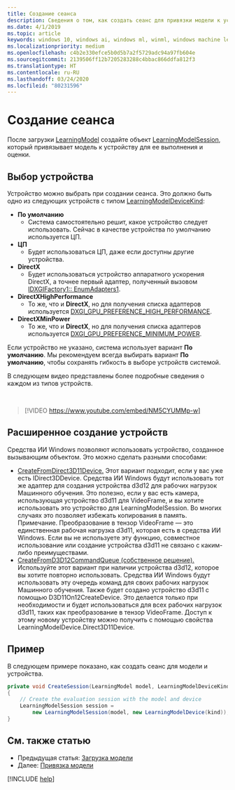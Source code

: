 ```yaml
---
title: Создание сеанса
description: Сведения о том, как создать сеанс для привязки модели к устройству, чтобы на нем запускать и оценивать модель.
ms.date: 4/1/2019
ms.topic: article
keywords: windows 10, windows ai, windows ml, winml, windows machine learning
ms.localizationpriority: medium
ms.openlocfilehash: c4b2e330efce5b0d5b7a2f5729adc94a97fb604e
ms.sourcegitcommit: 2139506ff12b7205283288c4bbac866ddfa812f3
ms.translationtype: HT
ms.contentlocale: ru-RU
ms.lasthandoff: 03/24/2020
ms.locfileid: "80231596"
---
```

# <a name="create-a-session"></a>Создание сеанса

После загрузки [LearningModel](https://docs.microsoft.com/uwp/api/windows.ai.machinelearning.learningmodel) создайте объект [LearningModelSession](https://docs.microsoft.com/uwp/api/windows.ai.machinelearning.learningmodelsession), который привязывает модель к устройству для ее выполнения и оценки.

## <a name="choose-a-device"></a>Выбор устройства

Устройство можно выбрать при создании сеанса. Это должно быть одно из следующих устройств с типом [LearningModelDeviceKind](https://docs.microsoft.com/uwp/api/windows.ai.machinelearning.learningmodeldevicekind):

* **По умолчанию**
    * Система самостоятельно решит, какое устройство следует использовать. Сейчас в качестве устройства по умолчанию используется ЦП.
* **ЦП**
    * Будет использоваться ЦП, даже если доступны другие устройства.
* **DirectX**
    * Будет использоваться устройство аппаратного ускорения DirectX, а точнее первый адаптер, полученный вызовом [IDXGIFactory1:: EnumAdapters1](https://docs.microsoft.com/windows/desktop/api/dxgi/nf-dxgi-idxgifactory1-enumadapters1).
* **DirectXHighPerformance**
    * То же, что и **DirectX**, но для получения списка адаптеров используется [DXGI_GPU_PREFERENCE_HIGH_PERFORMANCE](https://docs.microsoft.com/windows/desktop/api/dxgi1_6/ne-dxgi1_6-dxgi_gpu_preference).
* **DirectXMinPower**
    * То же, что и **DirectX**, но для получения списка адаптеров используется [DXGI_GPU_PREFERENCE_MINIMUM_POWER](https://docs.microsoft.com/windows/desktop/api/dxgi1_6/ne-dxgi1_6-dxgi_gpu_preference).

Если устройство не указано, система использует вариант **По умолчанию**. Мы рекомендуем всегда выбирать вариант **По умолчанию**, чтобы сохранять гибкость в выборе устройств системой.

В следующем видео представлены более подробные сведения о каждом из типов устройств.

<br/>

> [!VIDEO https://www.youtube.com/embed/NM5CYUMMp-w]

## <a name="advanced-device-creation"></a>Расширенное создание устройств

Средства ИИ Windows позволяют использовать устройство, созданное вызывающим объектом.  Это можно сделать разными способами:

* [CreateFromDirect3D11Device.](https://docs.microsoft.com/en-us/uwp/api/windows.ai.machinelearning.learningmodeldevice.createfromdirect3d11device)  Этот вариант подходит, если у вас уже есть IDirect3DDevice.  Средства ИИ Windows будут использовать тот же адаптер для создания устройства d3d12 для рабочих нагрузок Машинного обучения.  Это полезно, если у вас есть камера, использующая устройство d3d11 для VideoFrame, и вы хотите использовать это устройство для LearningModelSession.  Во многих случаях это позволяет избежать копирования в память.  Примечание. Преобразование в тензор VideoFrame — это единственная рабочая нагрузка d3d11, которая есть в средства ИИ Windows.  Если вы не используете эту функцию, совместное использование или создание устройства d3d11 не связано с каким-либо преимуществами.
* [CreateFromD3D12CommandQueue (собственное решение).](https://docs.microsoft.com/en-us/windows/ai/windows-ml/native-apis/ilearningmodeldevicefactorynative_createfromd3d12commandqueue)  Используйте этот вариант при наличии устройства d3d12, которое вы хотите повторно использовать.  Средства ИИ Windows будут использовать эту очередь команд для своих рабочих нагрузок Машинного обучения.   Также будет создано устройство d3d11 с помощью D3D11On12CreateDevice.  Это делается только при необходимости и будет использоваться для всех рабочих нагрузок d3d11, таких как преобразование в тензор VideoFrame.  Доступ к этому новому устройству можно получить с помощью свойства LearningModelDevice.Direct3D11Device.

## <a name="example"></a>Пример

В следующем примере показано, как создать сеанс для модели и устройства.

```cs
private void CreateSession(LearningModel model, LearningModelDeviceKind kind)
{
    // Create the evaluation session with the model and device
    LearningModelSession session =
        new LearningModelSession(model, new LearningModelDevice(kind));
}
```

## <a name="see-also"></a>См. также статью

* Предыдущая статья: [Загрузка модели](load-a-model.md)
* Далее: [Привязка модели](bind-a-model.md)

[!INCLUDE [help](../includes/get-help.md)]
